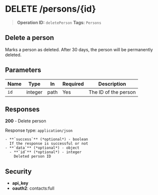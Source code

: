 # DELETE /persons/{id}

> **Operation ID:** `deletePerson`
> **Tags:** `Persons`

## Delete a person

Marks a person as deleted. After 30 days, the person will be permanently deleted.

## Parameters

| Name | Type | In | Required | Description |
|------|------|-------|----------|-------------|
| `id` | integer | path | Yes | The ID of the person |

## Responses

**200** - Delete person

Response type: `application/json`

```
- **`success`** (*optional*) - boolean
  If the response is successful or not
- **`data`** (*optional*) - object
  - **`id`** (*optional*) - integer
    Deleted person ID
```


## Security

- **api_key**
- **oauth2**: contacts:full